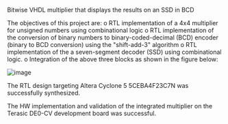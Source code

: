 Bitwise VHDL multiplier that displays the results on an SSD in BCD

The objectives of this project are:
o	RTL implementation of a 4x4 multiplier for unsigned numbers using combinational logic
o	RTL implementation of the conversion of binary numbers to binary-coded-decimal (BCD) encoder (binary to BCD conversion) using the "shift-add-3" algorithm
o	RTL implementation of the a seven-segment decoder (SSD) using combinational logic.
o	Integration of the above three blocks as shown in the figure below:

![image](https://user-images.githubusercontent.com/107650627/209709485-87769e20-62ec-4edd-919e-e12a840fedb1.png)

The RTL design targeting Altera Cyclone 5 5CEBA4F23C7N was successfully synthesized.

The HW implementation and validation of the integrated multiplier on the Terasic DE0-CV development board was successful.
